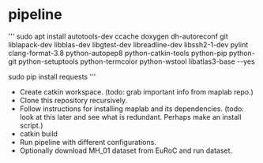 # pipeline

'''
sudo apt install autotools-dev ccache doxygen dh-autoreconf git liblapack-dev libblas-dev libgtest-dev libreadline-dev libssh2-1-dev pylint clang-format-3.8 python-autopep8 python-catkin-tools python-pip python-git python-setuptools python-termcolor python-wstool libatlas3-base --yes

sudo pip install requests
'''

- Create catkin workspace. (todo: grab important info from maplab repo.)
- Clone this repository recursively.
- Follow instructions for installing maplab and its dependencies. (todo: look at this later and see what is redundant. Perhaps make an install script.)
- catkin build
- Run pipeline with different configurations.
- Optionally download MH_01 dataset from EuRoC and run dataset.
